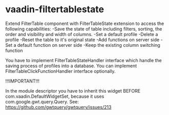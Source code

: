 vaadin-filtertablestate
=======================

Extend FilterTable component with FilterTableState extension to access the following capabilities: 
-Save the state of table including filters, sorting, the order and visibility and width of columns. 
-Set a default profile 
-Delete a profile 
-Reset the table to it's original state 
-Add functions on server side 
-Set a default function on server side 
-Keep the existing column switching function 

You have to implement FilterTableStateHandler interface which handle the saving process of profiles into a database. You can implement FilterTableClickFunctionHandler interface optionally.


!!!IMPORTANT!!!

In the module descriptor you have to inherit this widget BEFORE com.vaadin.DefaultWidgetSet, because it uses com.google.gwt.query.Query.
See: https://github.com/gwtquery/gwtquery/issues/213
